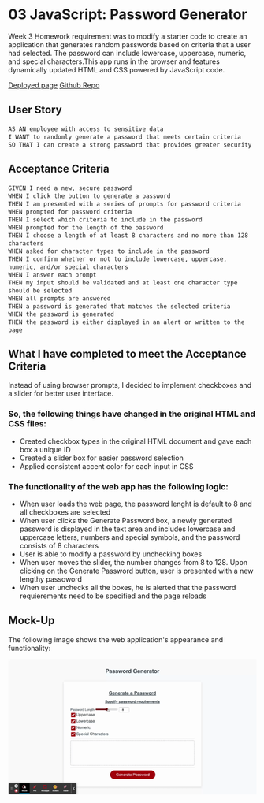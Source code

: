 # 03 JavaScript: Password Generator

Week 3 Homework requirement was to modify a starter code to create an application that generates random passwords based on criteria that a user had selected. The password can include lowercase, uppercase, numeric, and special characters.This app runs in the browser and features dynamically updated HTML and CSS powered by JavaScript code.

[Deployed page](https://ilavine.github.io/random-password-generator/)
[Github Repo](https://github.com/ilavine/random-password-generator)


## User Story

```
AS AN employee with access to sensitive data
I WANT to randomly generate a password that meets certain criteria
SO THAT I can create a strong password that provides greater security
```

## Acceptance Criteria

```
GIVEN I need a new, secure password
WHEN I click the button to generate a password
THEN I am presented with a series of prompts for password criteria
WHEN prompted for password criteria
THEN I select which criteria to include in the password
WHEN prompted for the length of the password
THEN I choose a length of at least 8 characters and no more than 128 characters
WHEN asked for character types to include in the password
THEN I confirm whether or not to include lowercase, uppercase, numeric, and/or special characters
WHEN I answer each prompt
THEN my input should be validated and at least one character type should be selected
WHEN all prompts are answered
THEN a password is generated that matches the selected criteria
WHEN the password is generated
THEN the password is either displayed in an alert or written to the page
```

## What I have completed to meet the Acceptance Criteria
Instead of using browser prompts, I decided to implement checkboxes and a slider for better user interface.

###  So, the following things have changed in the original HTML and CSS files:

* Created checkbox types in the original HTML document and gave each box a unique ID
* Created a slider box for easier password selection
* Applied consistent accent color for each input in CSS

### The functionality of the web app has the following logic:

* When user loads the web page, the password lenght is default to 8 and all checkboxes are selected
* When user clicks the Generate Password box, a newly generated password is displayed in the text area and includes lowercase and uppercase letters, numbers and special symbols, and the password consists of 8 characters
* User is able to modify a password by unchecking boxes
* When user moves the slider, the number changes from 8 to 128. Upon clicking on the Generate Password button, user is presented with a new lengthy passoword
* When user unchecks all the boxes, he is alerted that the password requierements need to be specified and the page reloads

## Mock-Up

The following image shows the web application's appearance and functionality:

![The Password Generator application displays a red button to "Generate Password".](Assets/Password%20Generator.gif)

